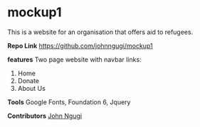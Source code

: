 # mockup1

This is a website for an organisation that offers aid to refugees.

**Repo Link**
https://github.com/johnngugi/mockup1

**features** Two page website with navbar links:
1. Home
2. Donate
3. About Us

**Tools** Google Fonts, Foundation 6, Jquery

**Contributors** [John Ngugi](https://github.com/johnngugi)
